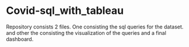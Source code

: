 # Covid-sql_with_tableau
Repository consists 2 files. One consisting the sql queries for the dataset. and other the consisting the visualization of the 
queries and a final dashboard.
